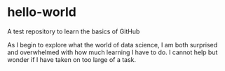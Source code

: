 # hello-world
A test repository to learn the basics of GitHub

As I begin to explore what the world of data science, I am both surprised and overwhelmed with how much learning I have to do. I cannot help but wonder if I have taken on too large of a task. 
